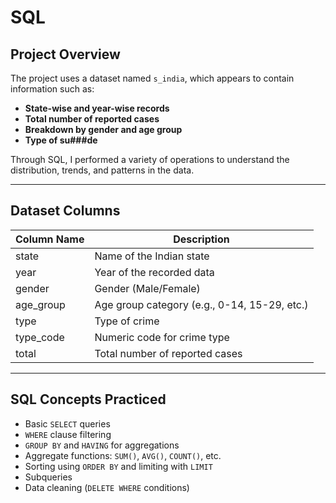 # SQL

## Project Overview

The project uses a dataset named `s_india`, which appears to contain information such as:
- **State-wise and year-wise records**
- **Total number of reported cases**
- **Breakdown by gender and age group**
- **Type of su###de**

Through SQL, I performed a variety of operations to understand the distribution, trends, and patterns in the data.

---

## Dataset Columns

| Column Name | Description |
|-------------|-------------|
| state       | Name of the Indian state |
| year        | Year of the recorded data |
| gender      | Gender (Male/Female) |
| age_group   | Age group category (e.g., 0-14, 15-29, etc.) |
| type        | Type of crime |
| type_code   | Numeric code for crime type |
| total       | Total number of reported cases |

---

## SQL Concepts Practiced

- Basic `SELECT` queries
- `WHERE` clause filtering
- `GROUP BY` and `HAVING` for aggregations
- Aggregate functions: `SUM()`, `AVG()`, `COUNT()`, etc.
- Sorting using `ORDER BY` and limiting with `LIMIT`
- Subqueries
- Data cleaning (`DELETE WHERE` conditions)
